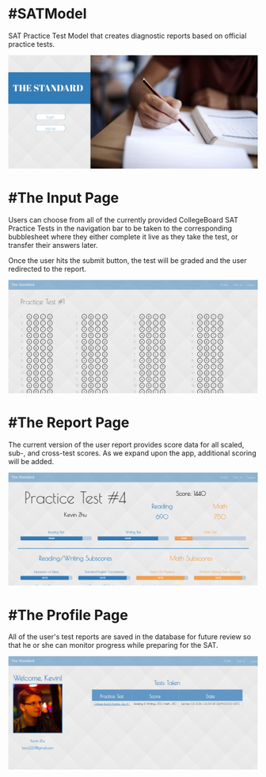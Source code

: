 #SATModel
=========

SAT Practice Test Model that creates diagnostic reports based on official practice tests.

![The Standard](/public/assets/images/readme/landing.jpg)

#The Input Page
===============

Users can choose from all of the currently provided CollegeBoard SAT Practice Tests in the navigation bar to be taken to the corresponding bubblesheet where they either complete it live as they take the test, or transfer their answers later.

Once the user hits the submit button, the test will be graded and the user redirected to the report.

![Input Page](/public/assets/images/readme/test.jpg)

#The Report Page
================

The current version of the user report provides score data for all scaled, sub-, and cross-test scores. As we expand upon the app, additional scoring will be added.

![The Report](/public/assets/images/readme/report.jpg)

#The Profile Page
=================

All of the user's test reports are saved in the database for future review so that he or she can monitor progress while preparing for the SAT.

![Profile Page](/public/assets/images/readme/profile.jpg)
